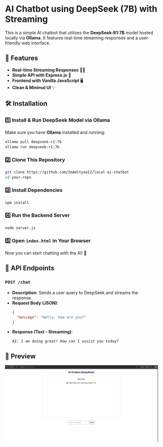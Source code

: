 # AI Chatbot using DeepSeek (7B) with Streaming

This is a simple AI chatbot that utilizes the **DeepSeek-R1:7B** model hosted locally via **Ollama**. It features real-time streaming responses and a user-friendly web interface.

## 🚀 Features
- **Real-time Streaming Responses** 🏃‍♂️
- **Simple API with Express.js** 📡
- **Frontend with Vanilla JavaScript** 🖥️
- **Clean & Minimal UI** ✨

## 🛠️ Installation

### 1️⃣ Install & Run DeepSeek Model via Ollama
Make sure you have **Ollama** installed and running:
```sh
ollama pull deepseek-r1:7b
ollama run deepseek-r1:7b
```

### 2️⃣ Clone This Repository
```sh
git clone https://github.com/ImAdityaa12/local-ai-chatbot
cd your-repo
```

### 3️⃣ Install Dependencies
```sh
npm install
```

### 4️⃣ Run the Backend Server
```sh
node server.js
```

### 5️⃣ Open `index.html` in Your Browser
Now you can start chatting with the AI! 🎉

## 📜 API Endpoints
### `POST /chat`
- **Description**: Sends a user query to DeepSeek and streams the response.
- **Request Body (JSON)**:
  ```json
  {
    "message": "Hello, how are you?"
  }
  ```
- **Response (Text - Streaming)**:
  ```
  AI: I am doing great! How can I assist you today?
  ```

## 📸 Preview
![alt text](image.png)



